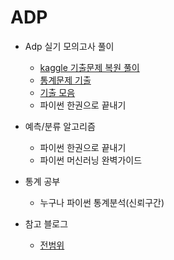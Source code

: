 # ADP
- Adp 실기 모의고사 풀이
  - [kaggle 기출문제 복원 풀이](https://www.kaggle.com/code/kukuroo3/solution-python-p1/notebook)
  - [통계문제 기출](https://didalsgur.tistory.com/87?category=750762)
  - [기출 모음](https://lovelydiary.tistory.com/381)
  - 파이썬 한권으로 끝내기

- 예측/분류 알고리즘
  - 파이썬 한권으로 끝내기
  - 파이썬 머신러닝 완벽가이드
- 통계 공부
  - 누구나 파이썬 통계분석(신뢰구간)
- 참고 블로그
  - [전범위](https://github.com/H2O-500ml/ADP)

